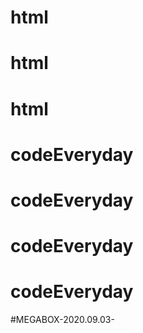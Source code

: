 # html
# html
# html
# codeEveryday
# codeEveryday
# codeEveryday
# codeEveryday
#MEGABOX-2020.09.03-
